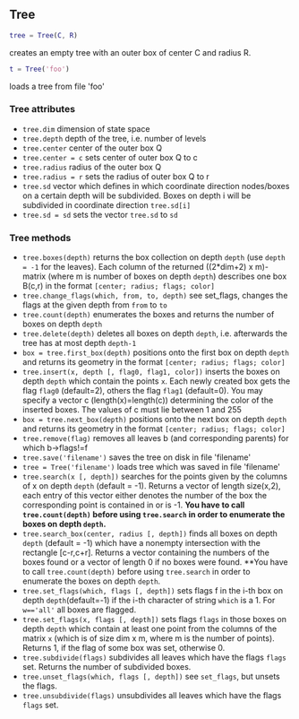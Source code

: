 ## Tree

```matlab
tree = Tree(C, R) 
```
creates an empty tree with an outer box of center C and radius R.
```matlab
t = Tree('foo') 
```
loads a tree from file 'foo'

### Tree attributes
* `tree.dim` dimension of state space
* `tree.depth` depth of the tree, i.e. number of levels
* `tree.center` center of the outer box Q
* `tree.center = c` sets center of outer box Q to c
* `tree.radius` radius of the outer box Q
* `tree.radius = r` sets the radius of outer box Q to r
* `tree.sd` vector which defines in which coordinate direction nodes/boxes on a certain depth will be subdivided. Boxes on depth i will be subdivided in coordinate direction `tree.sd[i]`
* `tree.sd = sd` sets the vector `tree.sd` to `sd`
### Tree methods
* `tree.boxes(depth)` returns the box collection on depth `depth` (use `depth = -1` for the leaves). Each column of the returned ((2*dim+2) x m)-matrix (where m is number of boxes on depth `depth`) describes one box B(c,r) in the format `[center; radius; flags; color]`
* `tree.change_flags(which, from, to, depth)` see set_flags, changes the flags at the given depth from `from` to `to`
* `tree.count(depth)` enumerates the boxes and returns the number of boxes on depth `depth`
* `tree.delete(depth)` deletes all boxes on depth `depth`, i.e. afterwards the tree has at most depth `depth-1`
* `box = tree.first_box(depth)` positions onto the first box on depth `depth` and returns its geometry in the format `[center; radius; flags; color]`
*  `tree.insert(x, depth [, flag0, flag1, color])` inserts the boxes on depth `depth` which contain the points `x`. Each newly created box gets the flag `flag0` (default=2), others the flag `flag1` (default=0). You may specify a vector c (length(x)=length(c)) determining the color of the inserted boxes. The values of c must lie between 1 and 255
* `box = tree.next_box(depth)` positions onto the next box on depth `depth` and returns its geometry in the format `[center; radius; flags; color]`
* `tree.remove(flag)` removes all leaves b (and corresponding parents) for which b->flags!=f
* `tree.save('filename')` saves the tree on disk in file 'filename'
* `tree = Tree('filename')` loads tree which was saved in file 'filename'
* `tree.search(x [, depth])` searches for the points given by the columns of x on depth `depth` (default = -1). Returns a vector of length size(x,2), each entry of this vector either denotes the number of the box the corresponding point is contained in or is -1. **You have to call `tree.count(depth)` before using `tree.search` in order to enumerate the boxes on depth `depth`.**
* `tree.search_box(center, radius [, depth])` finds all boxes on depth `depth` (default = -1) which have a nonempty intersection with the rectangle [c-r,c+r].  Returns a vector containing the numbers of the boxes found or a vector of length 0 if no boxes were found. **You have to call `tree.count(depth)` before using `tree.search` in order to enumerate the boxes on depth `depth`.
* `tree.set_flags(which, flags [, depth])` sets flags f in the i-th box on depth `depth`(default=-1) if the i-th character of string `which` is a 1. For `w=='all'` all boxes are flagged.
* `tree.set_flags(x, flags [, depth])` sets flags `flags` in those boxes on depth `depth` which contain at least one point from the columns of the matrix `x` (which is of size dim x m, where m is the number of points). Returns 1, if the flag of some box was set, otherwise 0.
* `tree.subdivide(flags)` subdivides all leaves which have the flags `flags` set. Returns the number of subdivided boxes.
* `tree.unset_flags(which, flags [, depth])` see `set_flags`, but unsets the flags.
* `tree.unsubdivide(flags)` unsubdivides all leaves which have the flags `flags` set.